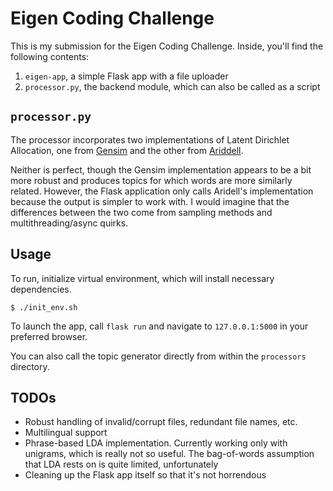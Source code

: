 # Eigen Coding Challenge
This is my submission for the Eigen Coding Challenge. Inside, you'll find the following contents:

1. `eigen-app`, a simple Flask app with a file uploader
2. `processor.py`, the backend module, which can also be called as a script

## `processor.py`
The processor incorporates two implementations of Latent Dirichlet Allocation, one from [Gensim](https://radimrehurek.com/gensim/) and the other from [Ariddell](https://github.com/lda-project/lda/tree/master).

Neither is perfect, though the Gensim implementation appears to be a bit more robust and produces topics for which words are more similarly related. However, the Flask application only calls Aridell's implementation because the output is simpler to work with. I would imagine that the differences between the two come from sampling methods and multithreading/async quirks.

## Usage
To run, initialize virtual environment, which will install necessary dependencies.

```shell
$ ./init_env.sh
```

To launch the app, call `flask run` and navigate to `127.0.0.1:5000` in your preferred browser.

You can also call the topic generator directly from within the `processors` directory.

## TODOs
* Robust handling of invalid/corrupt files, redundant file names, etc.
* Multilingual support
* Phrase-based LDA implementation. Currently working only with unigrams, which is really not so useful. The bag-of-words assumption that LDA rests on is quite limited, unfortunately
* Cleaning up the Flask app itself so that it's not horrendous
